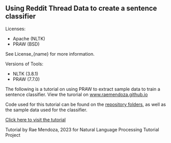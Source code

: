 ## Using Reddit Thread Data to create a sentence classifier

Licenses:
- Apache (NLTK)
- PRAW (BSD)

See License_{name} for more information.

Versions of Tools:
- NLTK (3.8.1)
- PRAW (7.7.0)

The following is a tutorial on using PRAW to extract sample data to train a sentence classifier.
View the turorial on www.raemendoza.github.io

Code used for this tutorial can be found on the [repository folders](https://github.com/raemendoza/raemendoza.github.io), as well as the sample data used for the classifier.

[Click here to visit the tutorial](https://raemendoza.github.io/)

Tutorial by Rae Mendoza, 2023
for Natural Language Processing Tutorial Project
